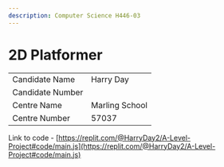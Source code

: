 ```yaml
---
description: Computer Science H446-03
---
```


# 2D Platformer

|                  |                |
| ---------------- | -------------- |
| Candidate Name   | Harry Day      |
| Candidate Number |                |
| Centre Name      | Marling School |
| Centre Number    | 57037          |

Link to code - [https://replit.com/@HarryDay2/A-Level-Project#code/main.js](https://replit.com/@HarryDay2/A-Level-Project#code/main.js)
